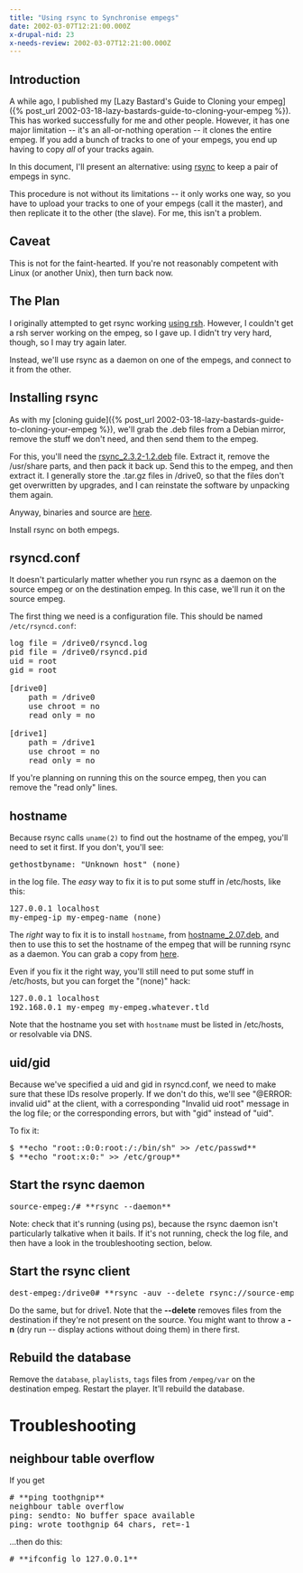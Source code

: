 ```yaml
---
title: "Using rsync to Synchronise empegs"
date: 2002-03-07T12:21:00.000Z
x-drupal-nid: 23
x-needs-review: 2002-03-07T12:21:00.000Z
---
```

## Introduction

A while ago, I published my [Lazy Bastard's Guide to Cloning your empeg]({% post_url 2002-03-18-lazy-bastards-guide-to-cloning-your-empeg %}). This has worked successfully for me and other people. However, it has one major limitation -- it's an all-or-nothing operation -- it clones the entire empeg. If you add a bunch of tracks to one of your empegs, you end up having to copy _all_ of your tracks again.

In this document, I'll present an alternative: using [rsync](http://rsync.samba.org) to keep a pair of empegs in sync.

This procedure is not without its limitations -- it only works one way, so you have to upload your tracks to one of your empegs (call it the master), and then replicate it to the other (the slave). For me, this isn't a problem.

## Caveat

This is not for the faint-hearted. If you're not reasonably competent with Linux (or another Unix), then turn back now.

## The Plan

I originally attempted to get rsync working [using rsh](/rsh-client.html). However, I couldn't get a rsh server working on the empeg, so I gave up. I didn't try very hard, though, so I may try again later.

Instead, we'll use rsync as a daemon on one of the empegs, and connect to it from the other.

## Installing rsync

As with my [cloning guide]({% post_url 2002-03-18-lazy-bastards-guide-to-cloning-your-empeg %}), we'll grab the .deb files from a Debian mirror, remove the stuff we don't need, and then send them to the empeg.

For this, you'll need the [rsync_2.3.2-1.2.deb](http://ftp.us.debian.org/debian/dists/potato/main/binary-arm/net/rsync_2.3.2-1.2.deb) file. Extract it, remove the /usr/share parts, and then pack it back up. Send this to the empeg, and then extract it. I generally store the .tar.gz files in /drive0, so that the files don't get overwritten by upgrades, and I can reinstate the software by unpacking them again.

Anyway, binaries and source are [here](http://www.differentpla.net/~roger/empeg/car/files/).

Install rsync on both empegs.

## rsyncd.conf

It doesn't particularly matter whether you run rsync as a daemon on the source empeg or on the destination empeg. In this case, we'll run it on the source empeg.

The first thing we need is a configuration file. This should be named `/etc/rsyncd.conf`:

<pre>log file = /drive0/rsyncd.log
pid file = /drive0/rsyncd.pid
uid = root
gid = root

[drive0]
    path = /drive0
    use chroot = no
    read only = no

[drive1]
    path = /drive1
    use chroot = no
    read only = no</pre>

If you're planning on running this on the source empeg, then you can remove the "read only" lines.

## hostname

Because rsync calls `uname(2)` to find out the hostname of the empeg, you'll need to set it first. If you don't, you'll see:

<pre>gethostbyname: "Unknown host" (none)</pre>

in the log file.
The _easy_ way to fix it is to put some stuff in /etc/hosts, like this:

<pre>127.0.0.1 localhost
my-empeg-ip my-empeg-name (none)</pre>

The _right_ way to fix it is to install `hostname`, from [hostname_2.07.deb](http://ftp.us.debian.org/debian/dists/stable/binary-arm/base/hostname_2.07.deb), and then to use this to set the hostname of the empeg that will be running rsync as a daemon. You can grab a copy from [here](/files/).

Even if you fix it the right way, you'll still need to put some stuff in /etc/hosts, but you can forget the "(none)" hack:

<pre>127.0.0.1 localhost
192.168.0.1 my-empeg my-empeg.whatever.tld</pre>

Note that the hostname you set with `hostname` must be listed in /etc/hosts, or resolvable via DNS.
## uid/gid

Because we've specified a uid and gid in rsyncd.conf, we need to make sure that these IDs resolve properly. If we don't do this, we'll see "@ERROR: invalid uid" at the client, with a corresponding "Invalid uid root" message in the log file; or the corresponding errors, but with "gid" instead of "uid".

To fix it:

<pre>$ **echo "root::0:0:root:/:/bin/sh" >> /etc/passwd**
$ **echo "root:x:0:" >> /etc/group**</pre>

## Start the rsync daemon

<pre>source-empeg:/# **rsync --daemon**</pre>

Note: check that it's running (using ps), because the rsync daemon isn't particularly talkative when it bails. If it's not running, check the log file, and then have a look in the troubleshooting section, below.

## Start the rsync client

<pre>dest-empeg:/drive0# **rsync -auv --delete rsync://source-empeg/drive0/fids .**</pre>

Do the same, but for drive1.
Note that the **--delete** removes files from the destination if they're not present on the source. You might want to throw a **-n** (dry run -- display actions without doing them) in there first.

## Rebuild the database

Remove the `database`, `playlists`, `tags` files from `/empeg/var` on the destination empeg. Restart the player. It'll rebuild the database.

# Troubleshooting

## neighbour table overflow

If you get

<pre># **ping toothgnip**
neighbour table overflow
ping: sendto: No buffer space available
ping: wrote toothgnip 64 chars, ret=-1</pre>

...then do this:
<pre># **ifconfig lo 127.0.0.1**</pre>
